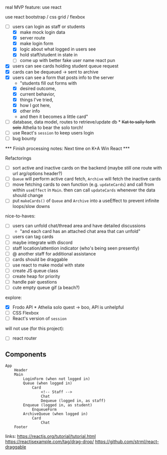 real MVP feature: 
use react
<!-- understand react router -->
use react bootstrap / css grid / flexbox
- [ ] users can login as staff or students
    - [x] make mock login data
    - [x] server route
    - [x] make login form
    - [x] logic about what logged in users see
    - [x] hold staff/student in state in <Main />
    - [ ] come up with better fake user name react pun
- [x] users can see cards holding student queue request
- [x] cards can be dequeued -> sent to archive
- [x] users can see a form that posts info to the server
    - "students fill out forms with
    - [x] desired outcome, 
    - [x] current behavior, 
    - [x] things I've tried, 
    - [x] how I got here, 
    - [x] other info
    - and then it becomes a little card"
- [ ] database, data model, routes to retrieve/update db * ~~Kat to sally forth solo~~ Athelia to bear the solo torch!
- [ ] use React's `session` to keep users login
- [ ] bug bounty

*** Finish processing notes: Next time on K+A Win React ***

Refactorings
- [ ] sort active and inactive cards on the backend (maybe still one route with url arg/options header?)
- [ ] `Queue` will perform active card fetch, `Archive` will fetch the inactive cards
- [ ] move fetching cards to own function (e.g. `updateCards`) and call from within `useEffect` in `Main`. then can call `updateCards` whenever the data should change
- [ ] put `makeCards()` of `Queue` and `Archive` into a useEffect to prevent infinite loops/slow downs

nice-to-haves:
- [ ] users can unfold chat/thread area and have detailed discussions
    - "and each card has an attached chat area that can unfold"
- [ ] users can tag cards
- [ ] maybe integrate with discord
- [ ] staff location/attention indicator (who's being seen presently)
- [ ] @ another staff for additional assistance
- [ ] cards should be draggable
- [ ] use react to make modal with state
- [ ] create JS queue class
- [ ] create heap for priority
- [ ] handle pair questions
- [ ] cute empty queue gif (a beach?)

explore:
- [x] Frodo API * Athelia solo quest -> boo, API is unhelpful
- [ ] CSS Flexbox
- [ ] React's version of `session`

will not use (for this project):
- [ ] react router
 
Components
----------
    App
        Header
        Main
            LoginForm (when not logged in)
            Queue (when logged in)
                Card
                    <!-- Staff -->
                    Chat
                    Dequeue (logged in, as staff)
            Enqueue (logged in, as student)
                EnqueueForm
            ArchiveQueue (when logged in)
                Card
                    Chat
        Footer
 




<!-- Co-authored-by: Katrina Huber-Juma <katrina.huber@gmail.com>" -->
<!-- Co-authored-by: Athelia Crosmun <hi@athelia.codes>" -->

links:
https://reactjs.org/tutorial/tutorial.html
https://reactjsexample.com/tag/drag-drop/
https://github.com/strml/react-draggable